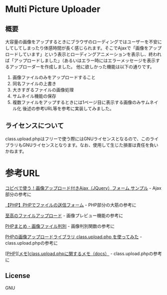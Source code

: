 # Multi Picture Uploader
## 概要
大容量の画像をアップするときにブラウザのローディングではユーザーを不安にしてしてしまったり体感時間が長く感じられます。そこでAjaxで「画像をアップロードしています」という表示とローディングアニメーションを表示し、終われば「アップロードしました」（あるいはエラー時にはエラーメッセージを表示するアップローダーを作成しました。
他に欲しかった機能は以下の通りです。
1. 画像ファイルのみをアップロードすること
2. 同名ファイルの上書き
3. 大きすぎるファイルの画像処理
4. サムネイル機能の保存
5. 複数ファイルをアップするときには1ページ目に表示する画像のみサムネイル化
後述の参考URL等を参考に実装してみました。

## ライセンスについて
class.upload.phpはフリーで使う際にはGNUライセンスとなるので、このライブラリもGNUライセンスとなります。なお、使用して生じた損害は責任を負いかねます。


# 参考URL
[コピペで使う！画像アップロード付きAjax（JQuery）フォーム サンプル](https://tadworks.jp/archives/1846) - Ajax部分の参考に

[【PHP】PHPでファイルの送信フォーム](https://www.webdlab.com/labs/form-file-upload/) - 
PHP部分の大筋の参考に

[至高のファイルアップロード](https://qiita.com/kawasima/items/f80bc54efb12d5509c0b) - 
画像プレビュー機能の参考に

[PHPまとめ - 画像ファイル判別](http://doremi.s206.xrea.com/php/tips/imgtype.html) - 
画像判別関数の参考に

[PHPの画像アップロードライブラリ class.upload.php を使ってみた](http://webtech-walker.com/archive/2007/06/11210929.html) - class.upload.phpの参考に

[[PHP][メモ]class.upload.phpに関するメモ（docs）](https://happyquality.com/2009/08/26/1034.htm) - class.upload.phpの参考に

## License
GNU